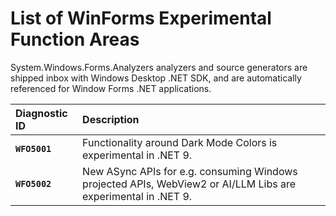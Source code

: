 # List of WinForms Experimental Function Areas

System.Windows.Forms.Analyzers analyzers and source generators are shipped inbox with Windows Desktop .NET SDK, and
are automatically referenced for Window Forms .NET applications.

| Diagnostic ID  | Description |
| :------------- | :---------- |
|  __`WFO5001`__ | Functionality around Dark Mode Colors is experimental in .NET 9. |
|  __`WFO5002`__ | New ASync APIs for e.g. consuming Windows projected APIs, WebView2 or AI/LLM Libs are experimental in .NET 9. |
